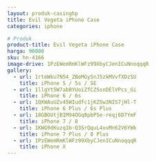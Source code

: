 ```yaml
---
layout: produk-casinghp
title: Evil Vegeta iPhone Case
categories: iphone

# Produk
product-title: Evil Vegeta iPhone Case
harga: 90000
sku: hn-4166
image-drive: 1PzEWemRmKlWFz99XbyCJenICuNnoqqqR
gallery:
  - url: 1rteWku7N54_ZBeMGySnJ5zkMVvfXDzSU
    title: iPhone 5 / 5s / SE
  - url: 1llgYt5W7abBYUoiZfCZSsnDElVPcs_Gi
    title: iPhone 6 / 6s
  - url: 1QXWAuUZv45WIudfc1jKZSw3NIS7jHl-T
    title: iPhone 6 Plus / 6s Plus
  - url: 18GBOUtjBIM94OGq8pbPSe-reqj6D7YmF
    title: iPhone 7 / 8
  - url: 1KWG9dKuzq1b-Q3SrQquL4uvMn62V6YWk
    title: iPhone 7 Plus / 8 Plus
  - url: 1PzEWemRmKlWFz99XbyCJenICuNnoqqqR
    title: iPhone X
---
```

